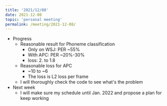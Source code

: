```yaml
---
title: '2021/12/08'
date: 2021-12-08
topic: 'personal meeting'
permalink: /meeting/2021-12-08/
---
```

+ Progress
  + Reasonable result for Phoneme classification
    + Only on WSJ: PER ~55%
    + With APC: PER ~20%-30%
    + loss: 2. to 1.8
  + Reasonable loss for APC
    + ~10 to ~6
    + The loss is L2 loss per frame
  + I will thoroughly check the code to see what's the problem
+ Next week
  + I will make sure my schedule until Jan. 2022 and propose a plan for keep working